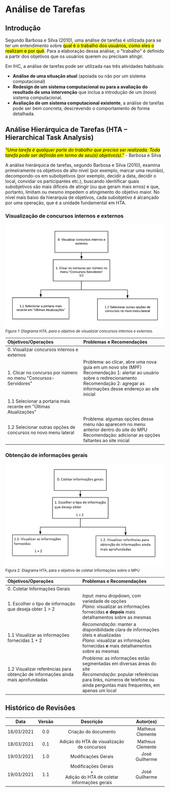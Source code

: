 # **Análise de Tarefas**

## **Introdução**

Segundo Barbosa e Silva (2010), uma análise de tarefas é utilizada para se ter um entendimento sobre <mark>qual é o trabalho dos usuários, como eles o realizam e por quê</mark>. Para a elaboração dessa análise, o "trabalho" é definido a partir dos objetivos que os usuários querem ou precisam atingir.

Em IHC, a análise de tarefas pode ser utilizada nas três atividades habituais:

- **Análise de uma situação atual** (apoiada ou não por um sistema computacional)
- **Redesign de um sistema computacional ou para a avaliação do resultado de uma intervenção** que inclua a introdução de um (novo) sistema computacional.
- **Avaliação de um sistema computacional existente**, a análise de tarefas pode ser bem concreta, descrevendo o comportamento de forma detalhada. 

## Análise Hierárquica de Tarefas (HTA – Hierarchical Task Analysis)

<mark>*"Uma tarefa é qualquer parte do trabalho que precisa ser realizada. Toda tarefa pode ser definida em termo de seu(s) objetivo(s)."*</mark> - Barbosa e Silva

A análise hierárquica de tarefas, segundo Barbosa e Silva (2010), examina primeiramente os objetivos de alto nível (por exemplo, marcar uma reunião), decompondo-os em subobjetivos (por exemplo, decidir a data, decidir o  local, convidar  os  participantes  etc.), buscando  identificar quais subobjetivos são  mais difíceis de atingir (ou que geram mais erros) e que, portanto, limitam ou mesmo impedem o atingimento do objetivo maior. No  nível mais baixo da hierarquia de  objetivos, cada subobjetivo é  alcançado por uma operação, que é a unidade fundamental em HTA.


### **Visualização de concursos internos e externos**

![diagramaHTA](assets/hta_visualizar_concursos.png)
<small>*Figura 1: Diagrama HTA, para o objetivo de visualizar concursos internos e externos.*</small>

| Objetivos/Operações | Problemas e Recomendações | 
| :------------------ | :------------------------ | 
| 0. Visualizar concursos internos e externos || 
| 1. Clicar no concurso por número no menu "Concursos-Servidores" | Problema: ao clicar, abre uma nova guia em um novo site (MPF)<br />Recomendação 1: alertar ao usuário sobre o redirecionamento<br />Recomendação 2: agregar as informações desse endereço ao site inicial| 
| 1.1 Selecionar a portaria mais recente em "Últimas Atualizações" || 
| 1.2 Selecionar outras opções de concursos no novo menu lateral | Problema: algumas opções desse menu não aparecem no menu anterior dentro do site do MPU<br />Recomendação: adicionar as opções faltantes ao site inicial |

### **Obtenção de informações gerais**

![diagramaHTA](assets/hta_coletar_informacoes.png)
<small>Figura 2: Diagrama HTA, para o objetivo de coletar informações sobre o MPU</small>

| **Objetivos/Operações** | **Problemas e Recomendações** | 
| :------------------ | :------------------------ | 
| 0. Coletar Informações Gerais || 
| 1. Escolher o tipo de informação que deseja obter 1 > 2 | *Input*: menu dropdown, com variedade de opções<br/>*Plano*: visualizar as informações fornecidas **e depois** mais detalhamentos sobre as mesmas|
| 1.1 Visualizar as informações fornecidas 1 + 2 | *Recomendação*: manter a disponibilidade clara de informações úteis e atualizadas <br/> *Plano*: visualizar as informações fornecidas **e** mais detalhamentos sobre as mesmas | 
| 1.2 Visualizar referências para obtenção de informações ainda mais aprofundadas | *Problema*: as informações estão segmentadas em diversas áreas do site <br/>*Recomendação*: popular referências para links, números de telefone ou ainda perguntas mais frequentes, em apenas um local |


## Histórico de Revisões

| Data | Versão | Descrição | Autor(es) |
| :----: | :----: | :----: | :----: |
| 16/03/2021 | 0.0 | Criação do documento | Matheus Clemente|
| 18/03/2021 | 0.1 | Adição do HTA de visualização de concursos | Matheus Clemente |
| 19/03/2021 | 1.0 | Modificações Gerais | José Guilherme |
| 19/03/2021 | 1.1 | Modificações Gerais <br/> + <br/>Adição do HTA de coletar informações gerais | José Guilherme |